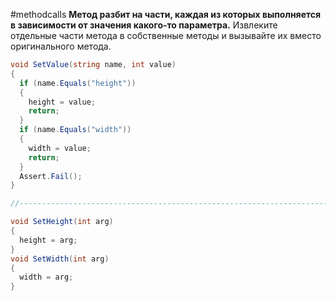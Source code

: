 #methodcalls 
**Метод разбит на части, каждая из которых выполняется в зависимости от значения какого-то параметра.**
Извлеките отдельные части метода в собственные методы и вызывайте их вместо оригинального метода.

```cs
void SetValue(string name, int value) 
{
  if (name.Equals("height")) 
  {
    height = value;
    return;
  }
  if (name.Equals("width")) 
  {
    width = value;
    return;
  }
  Assert.Fail();
}

//------------------------------------------------------------------------

void SetHeight(int arg) 
{
  height = arg;
}
void SetWidth(int arg) 
{
  width = arg;
}
```
